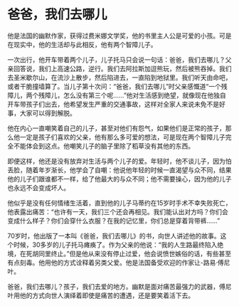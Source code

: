 # 爸爸，我们去哪儿

他是法国的幽默作家，获得过费米娜文学奖，他的书里主人公是可爱的小孩。可是在现实中，他的生活却与此相反，他有两个智障儿子。 

一次出行，他开车带着两个儿子，儿子托马只会说一句话：爸爸，我们去哪儿？父亲回答说，我们上高速公路，逆行。我们去阿拉斯加逗熊玩，然后被熊吞掉。我们去圣米歇尔山，在流沙上散步，然后陷进去，一直陷到地狱里。我们听天由命吧，或者干脆撞墙算了。当儿子第十次问：“爸爸，我们去哪儿”时父亲感慨道“一个残障儿，两个残障儿，怎么没有第三个呢……”他对生活感到绝望，就像现在他独自开车带孩子们出去，他希望发生严重的交通事故，这样对全家人来说未免不是好事，大家可以得到解脱。 

他在内心一直嘲笑着自己的儿子，甚至对他们有怨气，如果他们是正常的孩子，那么他一定是孩子们喜欢的父亲，他有那么多可爱的想法，可是现在两个智障儿子完全不能体会到这点。他嘲笑儿子的脑子里除了稻草没有其他的东西。 

即便这样，他还是没有放弃对生活与两个儿子的爱。年轻时，他不谈儿子，因为怕丢脸，随着年岁渐长，他学会了自嘲：他说他年轻的时候一直渴望与众不同，结果他的儿子们跟谁都不一样，给了他最大的与众不同；他不需要操心，因为他的儿子也永远不会变成坏人。 

他似乎是没有任何情绪生活着，直到他的儿子马蒂约在15岁时手术不幸失败死亡，他表露出痛苦：“也许有一天，我们三个还会再相见。我们能认出对方吗？你们会变成什么样子？你们会穿什么衣服？在我的记忆里，你们总是穿着背带裤……” 

70岁时，他出版了一本叫《爸爸，我们去哪儿》的书，向世人讲述他的故事。这个时候，30多岁的儿子托马瘫痪了。作为父亲的他说：“我的人生路最终陷入绝境，在死胡同里终止。”但是他从来没有停止过爱，他会说愤世嫉俗的话，有些甚至有点刻毒。他用他的方式诠释着另类父爱。他是法国备受欢迎的作家让-路易·傅尼叶。 

爸爸，我们去哪儿？孩子，我们去爱的地方。幽默是面对痛苦最强力的武器，傅尼叶用他的方式向世人演绎着即使是痛苦的遭遇，还是要笑着活下去。